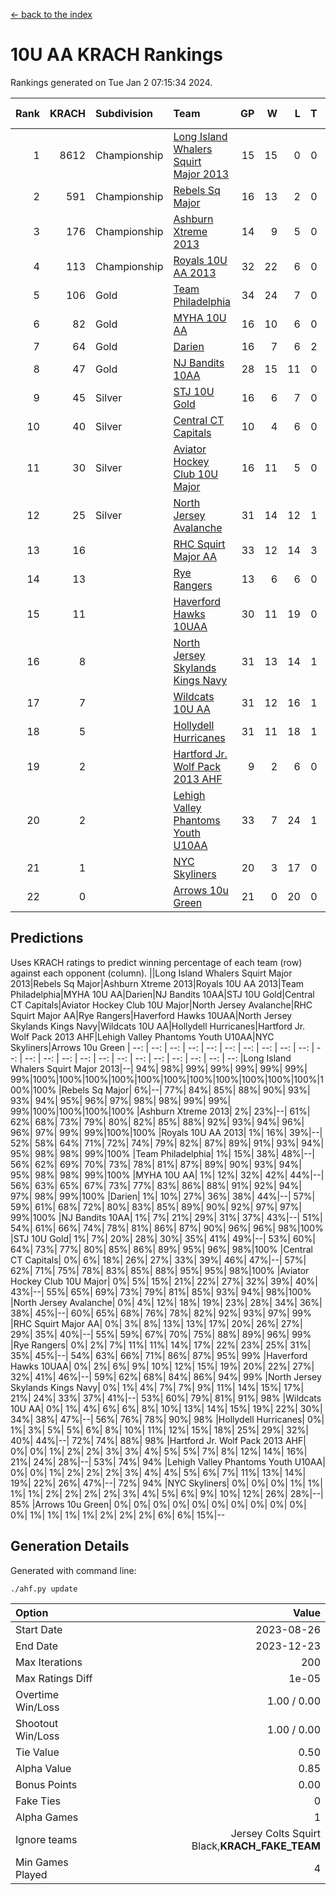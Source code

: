 [<- back to the index](readme.md)
# 10U AA KRACH Rankings
Rankings generated on Tue Jan  2 07:15:34 2024.

Rank|KRACH|Subdivision|Team|GP|W|L|T|OTW|OTL|SoS|Exp Wins|Win Diff
---:|---:|:---|:---|---:|---:|---:|---:|---:|---:|---:|---:|---:
1|8612|Championship|[Long Island Whalers Squirt Major 2013](https://gamesheetstats.com/seasons/3659/teams/140229/schedule)|15|15|0|0|0|0|100|15.8|-0.0
2|591|Championship|[Rebels Sq Major](https://gamesheetstats.com/seasons/3659/teams/140243/schedule)|16|13|2|0|1|0|556|14.8|-0.0
3|176|Championship|[Ashburn Xtreme 2013](https://gamesheetstats.com/seasons/3659/teams/140230/schedule)|14|9|5|0|0|0|1229|9.9|0.0
4|113|Championship|[Royals 10U AA 2013](https://gamesheetstats.com/seasons/3659/teams/140237/schedule)|32|22|6|0|3|1|310|25.9|0.0
5|106|Gold|[Team Philadelphia](https://gamesheetstats.com/seasons/3659/teams/140238/schedule)|34|24|7|0|0|3|547|24.9|0.0
6|82|Gold|[MYHA 10U AA](https://gamesheetstats.com/seasons/3659/teams/140235/schedule)|16|10|6|0|0|0|578|10.9|0.0
7|64|Gold|[Darien](https://gamesheetstats.com/seasons/3659/teams/140245/schedule)|16|7|6|2|1|0|162|9.9|0.0
8|47|Gold|[NJ Bandits 10AA](https://gamesheetstats.com/seasons/3659/teams/140232/schedule)|28|15|11|0|0|2|937|15.9|0.0
9|45|Silver|[STJ 10U Gold](https://gamesheetstats.com/seasons/3659/teams/140234/schedule)|16|6|7|0|2|1|561|8.9|0.0
10|40|Silver|[Central CT Capitals](https://gamesheetstats.com/seasons/3659/teams/140231/schedule)|10|4|6|0|0|0|929|4.9|0.0
11|30|Silver|[Aviator Hockey Club 10U Major](https://gamesheetstats.com/seasons/3659/teams/140244/schedule)|16|11|5|0|0|0|21|11.9|0.0
12|25|Silver|[North Jersey Avalanche](https://gamesheetstats.com/seasons/3659/teams/140249/schedule)|31|14|12|1|3|1|39|18.4|0.0
13|16||[RHC Squirt Major AA](https://gamesheetstats.com/seasons/3659/teams/140241/schedule)|33|12|14|3|3|1|286|17.4|0.0
14|13||[Rye Rangers](https://gamesheetstats.com/seasons/3659/teams/140242/schedule)|13|6|6|0|0|1|35|6.9|0.0
15|11||[Haverford Hawks 10UAA](https://gamesheetstats.com/seasons/3659/teams/140236/schedule)|30|11|19|0|0|0|68|11.9|0.0
16|8||[North Jersey Skylands Kings Navy](https://gamesheetstats.com/seasons/3659/teams/140247/schedule)|31|13|14|1|1|2|23|15.4|0.0
17|7||[Wildcats 10U AA](https://gamesheetstats.com/seasons/3659/teams/140250/schedule)|31|12|16|1|2|0|22|15.4|0.0
18|5||[Hollydell Hurricanes](https://gamesheetstats.com/seasons/3659/teams/140240/schedule)|31|11|18|1|0|1|321|12.4|0.0
19|2||[Hartford Jr. Wolf Pack 2013 AHF](https://gamesheetstats.com/seasons/3659/teams/140246/schedule)|9|2|6|0|1|0|69|3.9|0.0
20|2||[Lehigh Valley Phantoms Youth U10AA](https://gamesheetstats.com/seasons/3659/teams/140239/schedule)|33|7|24|1|0|1|284|8.4|0.0
21|1||[NYC Skyliners](https://gamesheetstats.com/seasons/3659/teams/140252/schedule)|20|3|17|0|0|0|14|3.9|0.0
22|0||[Arrows 10u Green](https://gamesheetstats.com/seasons/3659/teams/140251/schedule)|21|0|20|0|0|1|66|0.9|0.0

## Predictions
Uses KRACH ratings to predict winning percentage of each team (row) against each opponent (column).
||Long Island Whalers Squirt Major 2013|Rebels Sq Major|Ashburn Xtreme 2013|Royals 10U AA 2013|Team Philadelphia|MYHA 10U AA|Darien|NJ Bandits 10AA|STJ 10U Gold|Central CT Capitals|Aviator Hockey Club 10U Major|North Jersey Avalanche|RHC Squirt Major AA|Rye Rangers|Haverford Hawks 10UAA|North Jersey Skylands Kings Navy|Wildcats 10U AA|Hollydell Hurricanes|Hartford Jr. Wolf Pack 2013 AHF|Lehigh Valley Phantoms Youth U10AA|NYC Skyliners|Arrows 10u Green
| --: | --: | --: | --: | --: | --: | --: | --: | --: | --: | --: | --: | --: | --: | --: | --: | --: | --: | --: | --: | --: | --: | --: 
|Long Island Whalers Squirt Major 2013|--| 94%| 98%| 99%| 99%| 99%| 99%| 99%| 99%|100%|100%|100%|100%|100%|100%|100%|100%|100%|100%|100%|100%|100%
|Rebels Sq Major|  6%|--| 77%| 84%| 85%| 88%| 90%| 93%| 93%| 94%| 95%| 96%| 97%| 98%| 98%| 99%| 99%| 99%|100%|100%|100%|100%
|Ashburn Xtreme 2013|  2%| 23%|--| 61%| 62%| 68%| 73%| 79%| 80%| 82%| 85%| 88%| 92%| 93%| 94%| 96%| 96%| 97%| 99%| 99%|100%|100%
|Royals 10U AA 2013|  1%| 16%| 39%|--| 52%| 58%| 64%| 71%| 72%| 74%| 79%| 82%| 87%| 89%| 91%| 93%| 94%| 95%| 98%| 98%| 99%|100%
|Team Philadelphia|  1%| 15%| 38%| 48%|--| 56%| 62%| 69%| 70%| 73%| 78%| 81%| 87%| 89%| 90%| 93%| 94%| 95%| 98%| 98%| 99%|100%
|MYHA 10U AA|  1%| 12%| 32%| 42%| 44%|--| 56%| 63%| 65%| 67%| 73%| 77%| 83%| 86%| 88%| 91%| 92%| 94%| 97%| 98%| 99%|100%
|Darien|  1%| 10%| 27%| 36%| 38%| 44%|--| 57%| 59%| 61%| 68%| 72%| 80%| 83%| 85%| 89%| 90%| 92%| 97%| 97%| 99%|100%
|NJ Bandits 10AA|  1%|  7%| 21%| 29%| 31%| 37%| 43%|--| 51%| 54%| 61%| 66%| 74%| 78%| 81%| 86%| 87%| 90%| 96%| 96%| 98%|100%
|STJ 10U Gold|  1%|  7%| 20%| 28%| 30%| 35%| 41%| 49%|--| 53%| 60%| 64%| 73%| 77%| 80%| 85%| 86%| 89%| 95%| 96%| 98%|100%
|Central CT Capitals|  0%|  6%| 18%| 26%| 27%| 33%| 39%| 46%| 47%|--| 57%| 62%| 71%| 75%| 78%| 83%| 85%| 88%| 95%| 95%| 98%|100%
|Aviator Hockey Club 10U Major|  0%|  5%| 15%| 21%| 22%| 27%| 32%| 39%| 40%| 43%|--| 55%| 65%| 69%| 73%| 79%| 81%| 85%| 93%| 94%| 98%|100%
|North Jersey Avalanche|  0%|  4%| 12%| 18%| 19%| 23%| 28%| 34%| 36%| 38%| 45%|--| 60%| 65%| 68%| 76%| 78%| 82%| 92%| 93%| 97%| 99%
|RHC Squirt Major AA|  0%|  3%|  8%| 13%| 13%| 17%| 20%| 26%| 27%| 29%| 35%| 40%|--| 55%| 59%| 67%| 70%| 75%| 88%| 89%| 96%| 99%
|Rye Rangers|  0%|  2%|  7%| 11%| 11%| 14%| 17%| 22%| 23%| 25%| 31%| 35%| 45%|--| 54%| 63%| 66%| 71%| 86%| 87%| 95%| 99%
|Haverford Hawks 10UAA|  0%|  2%|  6%|  9%| 10%| 12%| 15%| 19%| 20%| 22%| 27%| 32%| 41%| 46%|--| 59%| 62%| 68%| 84%| 86%| 94%| 99%
|North Jersey Skylands Kings Navy|  0%|  1%|  4%|  7%|  7%|  9%| 11%| 14%| 15%| 17%| 21%| 24%| 33%| 37%| 41%|--| 53%| 60%| 79%| 81%| 91%| 98%
|Wildcats 10U AA|  0%|  1%|  4%|  6%|  6%|  8%| 10%| 13%| 14%| 15%| 19%| 22%| 30%| 34%| 38%| 47%|--| 56%| 76%| 78%| 90%| 98%
|Hollydell Hurricanes|  0%|  1%|  3%|  5%|  5%|  6%|  8%| 10%| 11%| 12%| 15%| 18%| 25%| 29%| 32%| 40%| 44%|--| 72%| 74%| 88%| 98%
|Hartford Jr. Wolf Pack 2013 AHF|  0%|  0%|  1%|  2%|  2%|  3%|  3%|  4%|  5%|  5%|  7%|  8%| 12%| 14%| 16%| 21%| 24%| 28%|--| 53%| 74%| 94%
|Lehigh Valley Phantoms Youth U10AA|  0%|  0%|  1%|  2%|  2%|  2%|  3%|  4%|  4%|  5%|  6%|  7%| 11%| 13%| 14%| 19%| 22%| 26%| 47%|--| 72%| 94%
|NYC Skyliners|  0%|  0%|  0%|  1%|  1%|  1%|  1%|  2%|  2%|  2%|  2%|  3%|  4%|  5%|  6%|  9%| 10%| 12%| 26%| 28%|--| 85%
|Arrows 10u Green|  0%|  0%|  0%|  0%|  0%|  0%|  0%|  0%|  0%|  0%|  0%|  1%|  1%|  1%|  1%|  2%|  2%|  2%|  6%|  6%| 15%|--

## Generation Details

Generated with command line:
```
./ahf.py update
```

| Option | Value |
| :----- | ----: |
| Start Date | 2023-08-26 |
| End Date | 2023-12-23 |
| Max Iterations | 200 |
| Max Ratings Diff | 1e-05 |
| Overtime Win/Loss | 1.00 / 0.00 |
| Shootout Win/Loss | 1.00 / 0.00 |
| Tie Value | 0.50 |
| Alpha Value | 0.85 |
| Bonus Points | 0.00 |
| Fake Ties | 0 |
| Alpha Games | 1 |
| Ignore teams | Jersey Colts Squirt Black,__KRACH_FAKE_TEAM__ |
| Min Games Played | 4 |

